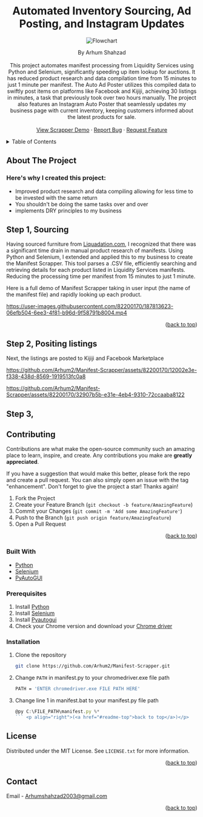 
<!-- PROJECT LOGO -->
<br />
<div align="center">
  <h1>Automated Inventory Sourcing, Ad Posting, and Instagram Updates</h1>
  
  ![Flowchart](https://github.com/Arhum2/Manifest-Scrapper/assets/82200170/24995d83-fabc-4056-aa09-5cde9f903417)

  <p align="center">
    By Arhum Shahzad
    <br />
    <br />
    <a>
      This project automates manifest processing from Liquidity Services using Python and Selenium, significantly speeding up item lookup for auctions. It has reduced product research and data compilation time from 15 minutes to just 1 minute per manifest. The Auto Ad Poster utilizes this compiled data to swiftly post items on platforms like Facebook and Kijiji, achieving 30 listings in minutes, a task that previously took over two hours manually. The project also features an Instagram Auto Poster that seamlessly updates my business page with current inventory, keeping customers informed about the latest products for sale.

</a>
    <br />
    <br />
    <a href="#usage">View Scrapper Demo</a>
    ·
    <a href="https://github.com/Arhum2/Manifest-Scrapper/issues">Report Bug</a>
    ·
    <a href="https://github.com/Arhum2/Manifest-Scrapper/pulls">Request Feature</a>
  </p>
</div>

<!-- TABLE OF CONTENTS -->
<details>
  <summary>Table of Contents</summary>
  <ol>
    <li>
      <a href="#about-the-project">About The Project</a>
      <ul>
        <li><a href="#built-with">Built With</a></li>
      </ul>
    </li>
    <li>
      <a href="#getting-started">Getting Started</a>
      <ul>
        <li><a href="#prerequisites">Prerequisites</a></li>
        <li><a href="#installation">Installation</a></li>
      </ul>
    </li>
    <li><a href="#usage">Usage</a></li>
    <li><a href="#contributing">Contributing</a></li>
    <li><a href="#license">License</a></li>
    <li><a href="#contact">Contact</a></li>
  </ol>
</details>

<!-- ABOUT THE PROJECT -->
## About The Project
### Here's why I created this project:
* Improved product research and data compiling allowing for less time to be invested with the same return
* You shouldn't be doing the same tasks over and over
* implements DRY principles to my business


## Step 1, Sourcing

Having sourced furniture from [Liquadation.com](https://www.liquidation.com/index?gclid=CjwKCAjwnrjrBRAMEiwAXsCc40uSxzQCMHP_9XwiY_rmfUpJ4WB1EDi4zOMVMNMTv_jmsZp39XRB5xoCpfIQAvD_BwE), I recognized that there was a significant time drain in manual product research of manifests. Using Python and Selenium, I extended and applied this to my business to create the Manifest Scrapper. This tool parses a .CSV file, efficiently searching and retrieving details for each product listed in Liquidity Services manifests. Reducing the processing time per manifest from 15 minutes to just 1 minute.


Here is a full demo of Manifest Scrapper taking in user input (the name of the manifest file) and rapidly looking up each product. 


https://user-images.githubusercontent.com/82200170/187813623-06efb504-6ee3-4f81-b96d-9f58791b8004.mp4 
<p align="right">(<a href="#readme-top">back to top</a>) </p>

## Step 2, Positing listings

Next, the listings are posted to Kijiji and Facebook Marketplace 

https://github.com/Arhum2/Manifest-Scrapper/assets/82200170/12002e3e-f338-438d-8569-1919513fc0a8



https://github.com/Arhum2/Manifest-Scrapper/assets/82200170/32907b5b-e31e-4eb4-9310-72ccaaba8122



## Step 3, 

<!-- CONTRIBUTING -->
## Contributing

Contributions are what make the open-source community such an amazing place to learn, inspire, and create. Any contributions you make are **greatly appreciated**.

If you have a suggestion that would make this better, please fork the repo and create a pull request. You can also simply open an issue with the tag "enhancement".
Don't forget to give the project a star! Thanks again!

1. Fork the Project
2. Create your Feature Branch (`git checkout -b feature/AmazingFeature`)
3. Commit your Changes (`git commit -m 'Add some AmazingFeature'`)
4. Push to the Branch (`git push origin feature/AmazingFeature`)
5. Open a Pull Request <p align="right">(<a href="#readme-top">back to top</a>)</p>

<!-- LICENSE -->
### Built With

* [Python](https://www.python.org/)
* [Selenium](https://www.selenium.dev/)
* [PyAutoGUI](https://pyautogui.readthedocs.io/en/latest/#)

### Prerequisites

1. Install [Python](https://www.python.org/)
2. Install [Selenium](https://www.selenium.dev/)
3. Install [Pyautogui](https://pyautogui.readthedocs.io/en/latest/)
4. Check your Chrome version and download your [Chrome driver](https://chromedriver.chromium.org/downloads)

### Installation

1. Clone the repository
   ```sh
   git clone https://github.com/Arhum2/Manifest-Scrapper.git
   ```
2. Change `PATH` in manifest.py to your chromedriver.exe file path
   ```sh
   PATH = 'ENTER chromedriver.exe FILE PATH HERE'
   ```
3. Change line 1 in manifest.bat to your manifest.py file path
   ```js
   @py C:\FILE_PATH\manifest.py %*
   ``` <p align="right">(<a href="#readme-top">back to top</a>)</p>


<!-- USAGE EXAMPLES -->

## License

Distributed under the MIT License. See `LICENSE.txt` for more information. <p align="right">(<a href="#readme-top">back to top</a>)</p>

<!-- CONTACT -->
## Contact

Email - Arhumshahzad2003@gmail.com <p align="right">(<a href="#readme-top">back to top</a>)</p>
